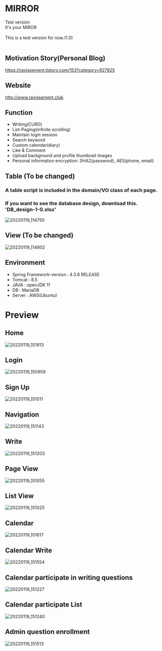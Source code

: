 # MIRROR
Test version
<br>
It's your MIROR
<br>
<br>
This is a test version for now.(1.0)
<br>
<br>

## Motivation Story(Personal Blog)
https://ravissement.tistory.com/153?category=927925

## Website
http://www.ravissement.club

## Function
- Writing(CURD)
- List-Paging(infinite scrolling)
- Maintain login session
- Search keyword
- Custom calendar(diary)
- Like & Comment
- Upload background and profile thumbnail images
- Personal information encryption: SHA2(passwrod), AES(phone, email)
## Table (To be changed)
### A table script is included in the domain/VO class of each page.
### If you want to see the database design, download this. 'DB_design-1-0.xlsx'
![20220119_114750](https://user-images.githubusercontent.com/57596337/150054496-d3415c56-4083-42ef-a2a5-43de8ed10e1d.png)

## View (To be changed)
![20220119_114802](https://user-images.githubusercontent.com/57596337/150054667-9a224218-13b4-435d-b828-c69146c99e3e.png)
## Environment
- Spring Framework-version : 4.3.8 RELEASE <br>
- Tomcat : 8.5 <br>
- JAVA : openJDK 11 <br>
- DB : MariaDB <br>
- Server : AWS(Ubuntu) <br>

# Preview
## Home
![20220119_151913](https://user-images.githubusercontent.com/57596337/150075154-274ef112-e955-4f89-a8b2-1e7e01c5b583.png)
## Login
![20220119_150959](https://user-images.githubusercontent.com/57596337/150075253-375c47bc-831a-4888-8f04-1fe77f06f92d.png)
## Sign Up
![20220119_151011](https://user-images.githubusercontent.com/57596337/150075331-4f6c7060-5394-420c-a083-c9474debf6ac.png)
## Navigation
![20220119_151143](https://user-images.githubusercontent.com/57596337/150075435-365ac220-8195-4883-801a-0cfacadfdccd.png)
## Write
![20220119_151203](https://user-images.githubusercontent.com/57596337/150075553-b1baace4-17f7-4e38-b2c8-263ebe8410a2.png)
## Page View
![20220119_151055](https://user-images.githubusercontent.com/57596337/150075627-560c978c-b849-4556-9ce5-053935379d6b.png)
## List View
![20220119_151025](https://user-images.githubusercontent.com/57596337/150075675-c8efba02-b438-4feb-800b-027b0b960c4a.png)
## Calendar
![20220119_151617](https://user-images.githubusercontent.com/57596337/150075854-78beae53-41a8-4423-b1e1-ed1115a320e0.png)
## Calendar Write
![20220119_151554](https://user-images.githubusercontent.com/57596337/150075905-2edd5519-2cbd-4502-bcd3-64fa1f52453d.png)
## Calendar participate in writing questions 
![20220119_151227](https://user-images.githubusercontent.com/57596337/150076043-4929addf-047b-41b1-afc0-8d603e34d4d4.png)
## Calendar participate List
![20220119_151240](https://user-images.githubusercontent.com/57596337/150076103-0bdbc62a-e95a-4b1b-9e44-cadd931c50b5.png)
## Admin question enrollment
![20220119_151513](https://user-images.githubusercontent.com/57596337/150076199-334ace7a-9acb-4d6a-8e8a-f001dba75859.png)
